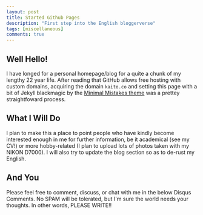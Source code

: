 ```yaml
---
layout: post
title: Started Github Pages
description: "First step into the English bloggerverse"
tags: [miscellaneous]
comments: true
---
```


## Well Hello!
I have longed for a personal homepage/blog for a quite a chunk of my lengthy 22 year life. After reading that GitHub allows free hosting with custom domains, acquiring the domain `kaito.co` and setting this page with a bit of Jekyll blackmagic by the [Minimal Mistakes theme](http://mmistakes.github.io/minimal-mistakes/about/) was a prettey straightfoward process.

## What I Will Do
I plan to make this a place to point people who have kindly become interested enough in me for further information, be it academical (see my CV!) or more hobby-related (I plan to upload lots of photos taken with my NIKON D7000). I will also try to update the blog section so as to de-rust my English.

## And You
Please feel free to comment, discuss, or chat with me in the below Disqus Comments. No SPAM will be tolerated, but I'm sure the world needs your thoughts. In other words, PLEASE WRITE!! 